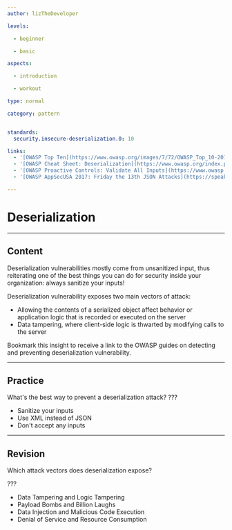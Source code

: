 ```yaml
---
author: lizTheDeveloper

levels:

  - beginner

  - basic

aspects:

  - introduction

  - workout

type: normal

category: pattern


standards:
  security.insecure-deserialization.0: 10

links:
  - '[OWASP Top Ten](https://www.owasp.org/images/7/72/OWASP_Top_10-2017_%28en%29.pdf.pdf)'
  - '[OWASP Cheat Sheet: Deserialization](https://www.owasp.org/index.php/Deserialization_Cheat_Sheet)'
  - '[OWASP Proactive Controls: Validate All Inputs](https://www.owasp.org/index.php/OWASP_Proactive_Controls#4:_Validate_All_Inputs)'
  - '[OWASP AppSecUSA 2017: Friday the 13th JSON Attacks](https://speakerdeck.com/pwntester/friday-the-13th-json-attacks)'

---
```


# Deserialization

---
## Content

Deserialization vulnerabilities mostly come from unsanitized input, thus reiterating one of the best things you can do for security inside your organization: always sanitize your inputs!

Deserialization vulnerability exposes two main vectors of attack:
* Allowing the contents of a serialized object affect behavior or application logic that is recorded or executed on the server
* Data tampering, where client-side logic is thwarted by modifying calls to the server

Bookmark this insight to receive a link to the OWASP guides on detecting and preventing deserialization vulnerability.

---
## Practice

What's the best way to prevent a deserialization attack?
???

* Sanitize your inputs
* Use XML instead of JSON
* Don't accept any inputs

---
## Revision

Which attack vectors does deserialization expose?

???

* Data Tampering and Logic Tampering
* Payload Bombs and Billion Laughs
* Data Injection and Malicious Code Execution
* Denial of Service and Resource Consumption
